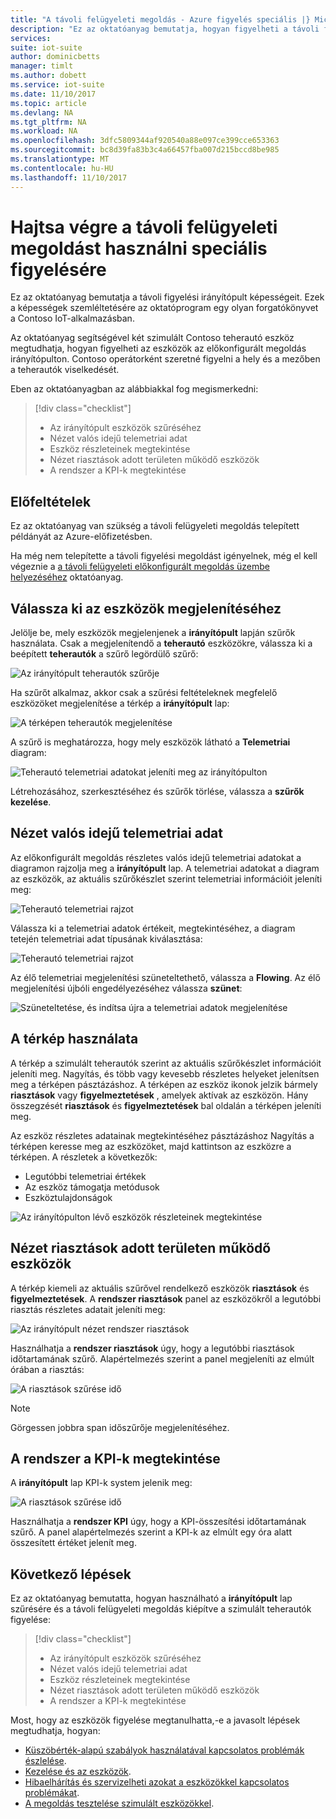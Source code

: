 ```yaml
---
title: "A távoli felügyeleti megoldás - Azure figyelés speciális |} Microsoft Docs"
description: "Ez az oktatóanyag bemutatja, hogyan figyelheti a távoli felügyeleti megoldás irányítópultja rendelkező eszközök."
services: 
suite: iot-suite
author: dominicbetts
manager: timlt
ms.author: dobett
ms.service: iot-suite
ms.date: 11/10/2017
ms.topic: article
ms.devlang: NA
ms.tgt_pltfrm: NA
ms.workload: NA
ms.openlocfilehash: 3dfc5809344af920540a88e097ce399cce653363
ms.sourcegitcommit: bc8d39fa83b3c4a66457fba007d215bccd8be985
ms.translationtype: MT
ms.contentlocale: hu-HU
ms.lasthandoff: 11/10/2017
---
```

# <a name="perform-advanced-monitoring-using-the-remote-monitoring-solution"></a>Hajtsa végre a távoli felügyeleti megoldást használni speciális figyelésére

Ez az oktatóanyag bemutatja a távoli figyelési irányítópult képességeit. Ezek a képességek szemléltetésére az oktatóprogram egy olyan forgatókönyvet a Contoso IoT-alkalmazásban.

Az oktatóanyag segítségével két szimulált Contoso teherautó eszköz megtudhatja, hogyan figyelheti az eszközök az előkonfigurált megoldás irányítópulton. Contoso operátorként szeretné figyelni a hely és a mezőben a teherautók viselkedését.

Eben az oktatóanyagban az alábbiakkal fog megismerkedni:

>[!div class="checklist"]
> * Az irányítópult eszközök szűréséhez
> * Nézet valós idejű telemetriai adat
> * Eszköz részleteinek megtekintése
> * Nézet riasztások adott területen működő eszközök
> * A rendszer a KPI-k megtekintése

## <a name="prerequisites"></a>Előfeltételek

Ez az oktatóanyag van szükség a távoli felügyeleti megoldás telepített példányát az Azure-előfizetésben.

Ha még nem telepítette a távoli figyelési megoldást igényelnek, még el kell végeznie a [a távoli felügyeleti előkonfigurált megoldás üzembe helyezéséhez](iot-suite-remote-monitoring-deploy.md) oktatóanyag.

## <a name="choose-the-devices-to-display"></a>Válassza ki az eszközök megjelenítéséhez

Jelölje be, mely eszközök megjelenjenek a **irányítópult** lapján szűrők használata. Csak a megjelenítendő a **teherautó** eszközökre, válassza ki a beépített **teherautók** a szűrő legördülő szűrő:

![Az irányítópult teherautók szűrője](media/iot-suite-remote-monitoring-monitor/dashboardtruckfilter.png)

Ha szűrőt alkalmaz, akkor csak a szűrési feltételeknek megfelelő eszközöket megjelenítése a térkép a **irányítópult** lap:

![A térképen teherautók megjelenítése](media/iot-suite-remote-monitoring-monitor/dashboardtruckmap.png)

A szűrő is meghatározza, hogy mely eszközök látható a **Telemetriai** diagram:

![Teherautó telemetriai adatokat jeleníti meg az irányítópulton](media/iot-suite-remote-monitoring-monitor/dashboardtelemetry.png)

Létrehozásához, szerkesztéséhez és szűrők törlése, válassza a **szűrők kezelése**.

## <a name="view-real-time-telemetry"></a>Nézet valós idejű telemetriai adat

Az előkonfigurált megoldás részletes valós idejű telemetriai adatokat a diagramon rajzolja meg a **irányítópult** lap. A telemetriai adatokat a diagram az eszközök, az aktuális szűrőkészlet szerint telemetriai információit jeleníti meg:

![Teherautó telemetriai rajzot](media/iot-suite-remote-monitoring-monitor/dashboardtelemetryview.png)

Válassza ki a telemetriai adatok értékeit, megtekintéséhez, a diagram tetején telemetriai adat típusának kiválasztása:

![Teherautó telemetriai rajzot](media/iot-suite-remote-monitoring-monitor/dashboardselecttelemetry.png)

Az élő telemetriai megjelenítési szüneteltethető, válassza a **Flowing**. Az élő megjelenítési újbóli engedélyezéséhez válassza **szünet**:

![Szüneteltetése, és indítsa újra a telemetriai adatok megjelenítése](media/iot-suite-remote-monitoring-monitor/dashboardtelemetrypause.png)

## <a name="use-the-map"></a>A térkép használata

A térkép a szimulált teherautók szerint az aktuális szűrőkészlet információit jeleníti meg. Nagyítás, és több vagy kevesebb részletes helyeket jelenítsen meg a térképen pásztázáshoz. A térképen az eszköz ikonok jelzik bármely **riasztások** vagy **figyelmeztetések** , amelyek aktívak az eszközön. Hány összegzését **riasztások** és **figyelmeztetések** bal oldalán a térképen jeleníti meg.

Az eszköz részletes adatainak megtekintéséhez pásztázáshoz Nagyítás a térképen keresse meg az eszközöket, majd kattintson az eszközre a térképen. A részletek a következők:

* Legutóbbi telemetriai értékek
* Az eszköz támogatja metódusok
* Eszköztulajdonságok

![Az irányítópulton lévő eszközök részleteinek megtekintése](media/iot-suite-remote-monitoring-monitor/dashboarddevicedetail.png)

## <a name="view-alarms-from-your-devices"></a>Nézet riasztások adott területen működő eszközök

A térkép kiemeli az aktuális szűrővel rendelkező eszközök **riasztások** és **figyelmeztetések**. A **rendszer riasztások** panel az eszközökről a legutóbbi riasztás részletes adatait jeleníti meg:

![Az irányítópult nézet rendszer riasztások](media/iot-suite-remote-monitoring-monitor/dashboardsystemalarms.png)

Használhatja a **rendszer riasztások** úgy, hogy a legutóbbi riasztások időtartamának szűrő. Alapértelmezés szerint a panel megjeleníti az elmúlt órában a riasztás:

![A riasztások szűrése idő](media/iot-suite-remote-monitoring-monitor/dashboardalarmsfilter.png)

> [!NOTE]
> Görgessen jobbra span időszűrője megjelenítéséhez.

## <a name="view-the-system-kpis"></a>A rendszer a KPI-k megtekintése

A **irányítópult** lap KPI-k system jelenik meg:

![A riasztások szűrése idő](media/iot-suite-remote-monitoring-monitor/dashboardkpis.png)

Használhatja a **rendszer KPI** úgy, hogy a KPI-összesítési időtartamának szűrő. A panel alapértelmezés szerint a KPI-k az elmúlt egy óra alatt összesített értéket jelenít meg.

## <a name="next-steps"></a>Következő lépések

Ez az oktatóanyag bemutatta, hogyan használható a **irányítópult** lap szűrésére és a távoli felügyeleti megoldás kiépítve a szimulált teherautók figyelése:

<!-- Repeat task list from intro -->
>[!div class="checklist"]
> * Az irányítópult eszközök szűréséhez
> * Nézet valós idejű telemetriai adat
> * Eszköz részleteinek megtekintése
> * Nézet riasztások adott területen működő eszközök
> * A rendszer a KPI-k megtekintése

Most, hogy az eszközök figyelése megtanulhatta,-e a javasolt lépések megtudhatja, hogyan:

* [Küszöbérték-alapú szabályok használatával kapcsolatos problémák észlelése](./iot-suite-remote-monitoring-automate.md).
* [Kezelése és az eszközök](./iot-suite-remote-monitoring-manage.md).
* [Hibaelhárítás és szervizelheti azokat a eszközökkel kapcsolatos problémákat](./iot-suite-remote-monitoring-maintain.md).
* [A megoldás tesztelése szimulált eszközökkel](iot-suite-remote-monitoring-test.md).

<!-- Next tutorials in the sequence -->